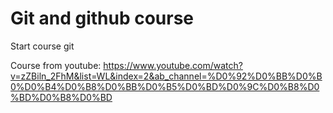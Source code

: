 # Git and github course

Start course git

Course from youtube:
https://www.youtube.com/watch?v=zZBiln_2FhM&list=WL&index=2&ab_channel=%D0%92%D0%BB%D0%B0%D0%B4%D0%B8%D0%BB%D0%B5%D0%BD%D0%9C%D0%B8%D0%BD%D0%B8%D0%BD
